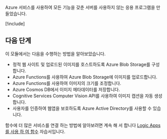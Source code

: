 Azure 서비스를 사용하여 모든 기능을 갖춘 서버를 사용하지 않는 응용 프로그램을 만들었습니다.

[!include[](../../../includes/azure-sandbox-cleanup.md)]

## <a name="next-steps"></a>다음 단계

이 모듈에서는 다음을 수행하는 방법을 알아보았습니다.

- 정적 웹 사이트 및 업로드된 이미지를 호스트하도록 Azure Blob Storage를 구성합니다.
- Azure Functions를 사용하여 Azure Blob Storage에 이미지를 업로드합니다.
- Azure Functions를 사용하여 이미지의 크기를 조정합니다.
- Azure Cosmos DB에서 이미지 메타데이터를 저장합니다. 
- Cognitive Services Computer Vision API를 사용하여 이미지 캡션을 자동 생성합니다.
- 사용자를 인증하여 웹앱을 보호하도록 Azure Active Directory를 사용할 수 있습니다.

함수에 더 많은 서비스를 연결 하는 방법에 알아보려면 계속 해 서 합니다 [Logic Apps를 사용 하 여 함수](https://docs.microsoft.com/azure/azure-functions/functions-twitter-email) 자습서입니다.